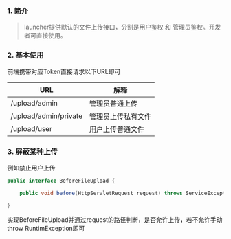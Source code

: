 ### 1. 简介

>  launcher提供默认的文件上传接口，分别是用户鉴权 和 管理员鉴权。开发者可直接使用。



### 2. 基本使用

前端携带对应Token直接请求以下URL即可



| URL                   | 解释               |
| --------------------- | ------------------ |
| /upload/admin         | 管理员普通上传     |
| /upload/admin/private | 管理员上传私有文件 |
| /upload/user          | 用户上传普通文件   |



### 3. 屏蔽某种上传

例如禁止用户上传

```java
public interface BeforeFileUpload {

    public void before(HttpServletRequest request) throws ServiceException;

}
```

实现BeforeFileUpload并通过request的路径判断，是否允许上传，若不允许手动throw RuntimException即可

